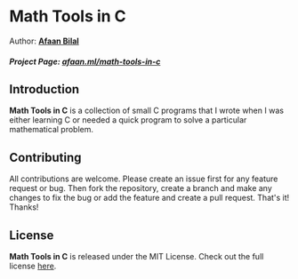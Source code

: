 Math Tools in C
==============

Author: **[Afaan Bilal](https://afaan.me)**  

##### Project Page: [afaan.ml/math-tools-in-c](https://afaan.ml/math-tools-in-c)

## Introduction
**Math Tools in C** is a collection of small C programs that I wrote when I was either learning C or needed a quick program
to solve a particular mathematical problem.

## Contributing
All contributions are welcome. Please create an issue first for any feature request
or bug. Then fork the repository, create a branch and make any changes to fix the bug 
or add the feature and create a pull request. That's it!
Thanks!

## License
**Math Tools in C** is released under the MIT License.
Check out the full license [here](LICENSE).

